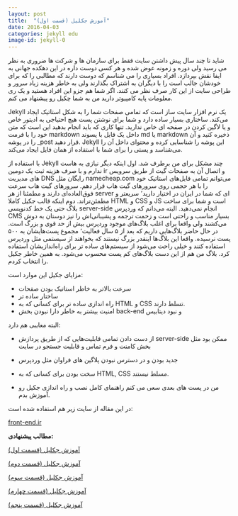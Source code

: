 ```yaml
---
layout: post
title:  "آموزش جکلیل (قسمت اول)"
date: 2016-04-03
categories: jekyll edu
image-id: jekyll-0
---
```



شاید تا چند سال پیش داشتن سایت فقط برای سازمان ها و شرکت ها ضروری به نظر می رسید ولی دوره و زمونه عوض شده و هر کسی دوست داره در این دهکده جهانی به ایفا نقش بپردازد.
افراد بسیاری را می شناسم که دوست دارند که مطالبی را که برای خودشان جالب است را با دیگران به اشتراک بگذارند ولی به خاطر هزینه زیاد سرور و طراحی سایت از این کار صرف نظر می کنند.
اگر شما هم جزو این افراد هستید و یک ری معلومات پایه کامپیوتر دارید من به شما چکیل رو پیشنهاد می کنم.

Jekyll یک نرم افزار سایت ساز است که تمامی صفحات شما را به شکل استاتیک ایجاد می‌کند. ساختاری بسیار ساده دارد و شما برای نوشتن پست هیچ احتیاجی به ادیتور خاص و یا لاگین کردن در صفحه ای خاص ندارید. تنها کاری که باید انجام بدهید این است که متن خود را با فرمت markdown داخل یک فایل با پسوند md یا markdown ذخیره کنید و آن را در پوشه _post قرار دهید. Jekyll این پوشه را شناسایی کرده و محتوای داخل آن را می‌شناسد و پستی را برای شما با استفاده از همان فایل ایجاد می‌کند.

با استفاده از Jekyll چند مشکل برای من برطرف شد. اول اینکه دیگر نیازی به هاست ندارم و با صرف هزینه ثبت یک دومین ir و اتصال آن به صفحات گیت از طریق سرویس های مدیریت DNS رایگان مثل namecheap.com می‌توانم تمامی فایل‌های استاتیک خود را با هر حجمی روی سرورهای گیت‌ هاب قرار دهم. سرورهای گیت هاب سرعت فوق‌العاده‌ای دارند و مطمئنا از هر server ای که شما در ایران در اختیار دارید٬ سریعتر و مطمئن‌تراند. دوم اینکه قالب جکیل کاملا HTML و CSS و JS است و شما برای ساخت بلاگ حتی یک خط کدنویسی server-side انجام نمی‌دهید. البته می‌دانم که وردپرس CMS بسیار مناسب و راحتی است و زحمت ترجمه و پشیبانی‌اش را نیز دوستان به دوش می‌کشند ولی واقعا برای اغلب بلاگ‌های موجود وردپرس بیش از حد قوی و بزرگ است. در حال حاضر بلاگ‌هایی داریم که بعد از ۵ سال فعالیت٬ مجموع پست‌هایشان به ۵۰۰ پست نرسیده. واقعا این بلاگ‌ها اینقدر بزرگ نیستند که بخواهند از سیستمی مثل وردپرس استفاده کنند و خیلی راحت می‌شود از سیستم‌های ساده تر برای راه‌اندازیشان استفاده کرد. بلاگ من هم از این دست بلاگ‌های کم پست محسوب می‌شود. به همین خاطر جکیل را انتخاب کردم.

مزایای جکیل این موارد است:

* سرعت بالاتر به خاطر استاتیک بودن صفحات
* ساختار ساده تر
* راه اندازی ساده تر برای کسانی که به HTML و CSS تسلط دارند.
* امنیت بیشتر به خاطر دارا نبودن بخش back-end و نبود دیتابیس

البته معایبی هم دارد:

* از دست دادن تمامی قابلیت‌هایی که از طریق پردازش server-side ممکن بود مثل بخش کامنت و فرم تماس و قابلیت جستجو در سایت

* جدید بودن و در دسترس نبودن پلاگین های فراوان مثل وردپرس

* سخت بودن برای کسانی که به HTML, CSS مسلط نیستند.

* من در پست های بعدی سعی می کنم راهنمای کامل نصب و راه اندازی جکیل رو آموزش بدم.

در این مقاله از سایت زیر هم استفاده شده است:

[front-end.ir](http://front-end.ir)

**مطالب پیشنهادی:**

[آموزش جکلیل (قسمت اول)](http://hot-ice.ir/jekyll/edu/2016/04/03/jekyll.html)

[آموزش جکلیل (قسمت دوم)](http://hot-ice.ir/jekyll/update/2016/04/02/jekyll-part-1.html)

[آموزش جکلیل (قسمت سوم)](http://hot-ice.ir/jekyll/edu/2016/04/01/jekyll-part-2.html)

[آموزش جکلیل (قسمت چهارم)](http://hot-ice.ir/jekyll/update/2016/03/28/jekyll-part-3.html)

[آموزش جکلیل (قسمت پنجم)](http://hot-ice.ir/jekyll/edu/2016/03/01/jekyll-part-4.html)


